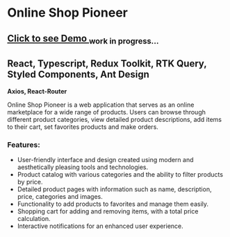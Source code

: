 <h1>Online Shop Pioneer</h1>
<h2><a href='https://main--spiffy-arithmetic-b8b676.netlify.app/'>Click to see Demo </a><sub>work in progress...</sub></h2>
<h2>React, Typescript, Redux Toolkit, RTK Query, Styled Components, Ant Design</h2>
<b>Axios, React-Router</b>

<p>Online Shop Pioneer is a web application that serves as an online marketplace for a wide range of products. Users can browse through different product categories, view detailed product descriptions, add items to their cart, set favorites products and make orders.</p>

<h3>Features:</h3>
<ul>
  <li>User-friendly interface and design created using modern and aesthetically pleasing tools and technologies.</li>
  <li>Product catalog with various categories and the ability to filter products by price.</li>
  <li>Detailed product pages with information such as name, description, price, categories and images.</li>
  <li>Functionality to add products to favorites and manage them easily.</li>
  <li>Shopping cart for adding and removing items, with a total price calculation.</li>
  <li>Interactive notifications for an enhanced user experience.</li>
</ul>